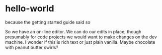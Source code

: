 # hello-world
because the getting started guide said so

So we have an on-line editor. We can do our edits in place, though presumably for code projects we would want to make changes on the dev machine.
I wonder if this is rich text or just plain vanilla. Maybe chocolate with peanut butter swirls?
